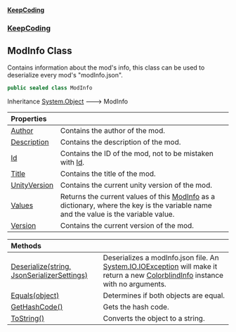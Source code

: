 #### [KeepCoding](index.md 'index')
### [KeepCoding](KeepCoding.md 'KeepCoding')
## ModInfo Class
Contains information about the mod's info, this class can be used to deserialize every mod's "modInfo.json".  
```csharp
public sealed class ModInfo
```

Inheritance [System.Object](https://docs.microsoft.com/en-us/dotnet/api/System.Object 'System.Object') &#129106; ModInfo  

| Properties | |
| :--- | :--- |
| [Author](ModInfo.Author.md 'KeepCoding.ModInfo.Author') | Contains the author of the mod.<br/> |
| [Description](ModInfo.Description.md 'KeepCoding.ModInfo.Description') | Contains the description of the mod.<br/> |
| [Id](ModInfo.Id.md 'KeepCoding.ModInfo.Id') | Contains the ID of the mod, not to be mistaken with [Id](ModuleScript.Id.md 'KeepCoding.ModuleScript.Id').<br/> |
| [Title](ModInfo.Title.md 'KeepCoding.ModInfo.Title') | Contains the title of the mod.<br/> |
| [UnityVersion](ModInfo.UnityVersion.md 'KeepCoding.ModInfo.UnityVersion') | Contains the current unity version of the mod.<br/> |
| [Values](ModInfo.Values.md 'KeepCoding.ModInfo.Values') | Returns the current values of this [ModInfo](ModInfo.md 'KeepCoding.ModInfo') as a dictionary, where the key is the variable name and the value is the variable value.<br/> |
| [Version](ModInfo.Version.md 'KeepCoding.ModInfo.Version') | Contains the current version of the mod.<br/> |

| Methods | |
| :--- | :--- |
| [Deserialize(string, JsonSerializerSettings)](ModInfo.Deserialize.iLomEbg0vXYDgT7i1vCH.Q.md 'KeepCoding.ModInfo.Deserialize(string, JsonSerializerSettings)') | Deserializes a modInfo.json file. An [System.IO.IOException](https://docs.microsoft.com/en-us/dotnet/api/System.IO.IOException 'System.IO.IOException') will make it return a new [ColorblindInfo](ColorblindInfo.md 'KeepCoding.ColorblindInfo') instance with no arguments.<br/> |
| [Equals(object)](ModInfo.Equals.VmqNgo3G7LzdjS2MD8geZg.md 'KeepCoding.ModInfo.Equals(object)') | Determines if both objects are equal.<br/> |
| [GetHashCode()](ModInfo.GetHashCode().md 'KeepCoding.ModInfo.GetHashCode()') | Gets the hash code.<br/> |
| [ToString()](ModInfo.ToString().md 'KeepCoding.ModInfo.ToString()') | Converts the object to a string.<br/> |
